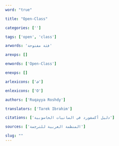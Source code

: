```yaml
---
word: "true"

title: "Open-Class"

categories: ['']

tags: ['open', 'class']

arwords: 'فئة مفتوحة'

arexps: []

enwords: ['Open-Class']

enexps: []

arlexicons: ['ف']

enlexicons: ['O']

authors: ['Ruqayya Roshdy']

translators: ['Tarek Ibrahim']

citations: ['دليل أكسفورد في السانيات الحاسوبية']

sources: ['المنظمة العربية للترجمة']

slug: ""
---
```

